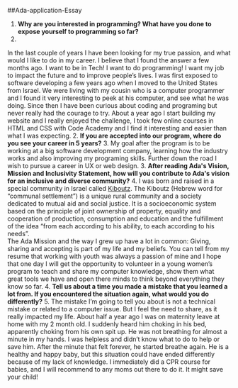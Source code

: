 ##Ada-application-Essay 
1.  **Why are you interested in programming? What have you done to expose yourself to programming so far?**
2.  
In the last couple of years I have been looking for my true passion, and what would I like to do in my career. I believe that I found the answer a few months ago. I want to be in Tech! I want to do programming! I want my job to impact the future and to improve people’s lives. 
I was first exposed to software developing a few years ago when I moved to the United States from Israel. We were living with my cousin who is a computer programmer and I found it very interesting to peek at his computer, and see what he was doing. Since then I have been curious about coding and programing but never really had the courage to try. About a year ago I start building my website and I really enjoyed the challenge, I took few online courses in HTML and CSS with Code Academy and I find it interesting and easier than what I was expecting.
2. **If you are accepted into our program, where do you see your career in 5 years?**
3. 
My goal after the program is to be working at a big software development company, learning how the industry works and also improving my programing skills. Further down the road I wish to pursue a career in UX or web design. 
3. **After reading Ada's Vision, Mission and Inclusivity Statement, how will you contribute to Ada's vision for an inclusive and diverse community?**
4. 
I was born and raised in a special community in Israel called [Kiboutz](https://en.wikipedia.org/wiki/Kibbutz). The Kiboutz (Hebrew word for “communal settlement”) is a unique rural community and a society dedicated to mutual aid and social justice. It is a socioeconomic system based on the principle of joint ownership of property, equality and cooperation of production, consumption and education and the fulfillment of the idea “from each according to his ability, to each according to his needs”.  
The Ada Mission and the way I grew up have a lot in common: Giving, sharing and accepting is part of my life and my beliefs. You can tell from my resume that working with youth was always a passion of mine and I hope that one day I will get the opportunity to volunteer in a young women’s program to teach and share my computer knowledge, show them what great tools we have and open there minds to think beyond everything they know so far. 
4. **Tell us about a time you made a mistake that you learned a lot from. If you encountered the situation again, what would you do differently?**
5. 
The mistake I’m going to tell you about is not a technical mistake or related to a computer issue. But I feel the need to share, as it really impacted my life.
About half a year ago I was on maternity leave at home with my 2 month old. I suddenly heard him choking in his bed, apparently choking from his own spit up. He was not breathing for almost a minute in my hands. I was helpless and didn’t know what to do to help or save him. After the minute that felt forever, he started breathe again. He is a healthy and happy baby, but this situation could have ended differently because of my lack of knowledge. I immediately did a CPR course for babies, and I will recommend to any moms out there to do it. It might save your child!


 







